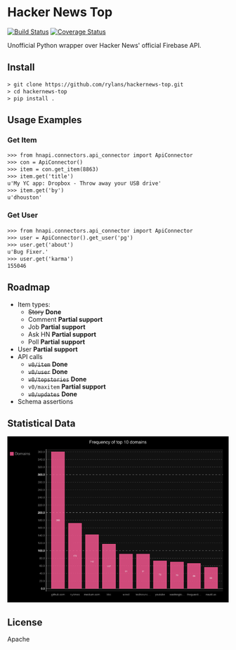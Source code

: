 Hacker News Top
==============

[![Build Status](https://travis-ci.org/rylans/hackernews-top.svg?branch=master)](https://travis-ci.org/rylans/hackernews-top) [![Coverage Status](https://coveralls.io/repos/rylans/hackernews-top/badge.svg?branch=master)](https://coveralls.io/r/rylans/hackernews-top?branch=master)

Unofficial Python wrapper over Hacker News' official Firebase API.

## Install

```
> git clone https://github.com/rylans/hackernews-top.git
> cd hackernews-top
> pip install .
```

## Usage Examples

### Get Item

```
>>> from hnapi.connectors.api_connector import ApiConnector
>>> con = ApiConnector()
>>> item = con.get_item(8863)
>>> item.get('title')
u'My YC app: Dropbox - Throw away your USB drive'
>>> item.get('by')
u'dhouston'
```

### Get User

```
>>> from hnapi.connectors.api_connector import ApiConnector
>>> user = ApiConnector().get_user('pg')
>>> user.get('about')
u'Bug Fixer.'
>>> user.get('karma')
155046
```

## Roadmap

* Item types:
  * ~~Story~~ **Done**
  * Comment **Partial support**
  * Job **Partial support**
  * Ask HN **Partial support**
  * Poll **Partial support**
* User **Partial support**
* API calls
  * ~~`v0/item`~~ **Done**
  * ~~`v0/user`~~ **Done**
  * ~~`v0/topstories`~~ **Done**
  * `v0/maxitem` **Partial support**
  * ~~`v0/updates`~~ **Done**
* Schema assertions

## Statistical Data

![Domain Frequency](diagrams/frequency_bar.png)

## License

Apache
